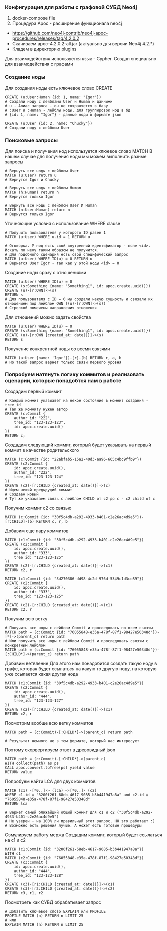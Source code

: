 ### Конфигурация для работы с графовой СУБД Neo4j

1. docker-compose file
2. Процедура Apoc - расширение функционала neo4j
- https://github.com/neo4j-contrib/neo4j-apoc-procedures/releases/tag/4.2.0.2
- Скачиваем apoc-4.2.0.2-all.jar (актуально для версии Neo4j 4.2.*)
- Кладем в директорию plugins

Для взаимодействия используется язык - Cypher. Создан специально для взаимодействия с графами


### Создание ноды
Для создания ноды есть ключевое слово CREATE

```
CREATE (u:User:Human {id: 1, name: "Igor"})
# Создали ноду с лейблами User и Human и данными
# u - Алиас запроса - он не сохраняется в базу
# :User и :Human - лейблы ноды, для группировок нод в бд
# {id: 1, name: "Igor"} - данные ноды в формате json

CREATE (u:User {id: 2, name: "Chucky"})
# Создали ноду с лейблом User
```

### Поисковые запросы
Для поиска и получения нод используется клюевое слово MATCH
В нашем случае для получения ноды мы можем выполнить разные запросы

```
# Вернуть все ноды с лейблом User
MATCH (u:User) return u
# Вернутся Igor и Chucky
```

```
# Вернуть все ноды с лейблом Human
MATCH (h:Human) return h
# Вернутся только Igor
```

```
# Вернуть все ноды с лейблом User И Human
MATCH (n:User:Human) return n
# Вернутся только Igor
```

Уточняющие условия c использование WHERE clause
```
# Получить пользователя у которого ID равен 1
MATCH (u:User) WHERE u.id = 1 RETURN u

# Оговорка. У нод есть свой внутренний идентификатор - поле <id>. Искать по нему таким образом не получится.
# Для подобного сценария есть свой специфический запрос
MATCH (u:User) WHERE ID(u) = 0 RETURN u
# Вернется User Igor - так как у этой ноды <id> = 0
```  

Создание ноды сразу с отношениями
```
MATCH (u:User) WHERE ID(u) = 0
CREATE (s:Something {name: "Something1", id: apoc.create.uuid()})
CREATE (u)-[r:OWN]->(s)
RETURN s
# Для пользователя с ID = 0 мы создали некую сущность и связали их отношением под лейблом OWN ((u)-[r:OWN]->(s))
# Стрелкой помечены направления отношения
```

Для отношений можно задать свойства
```
MATCH (u:User) WHERE ID(u) = 0
CREATE (s:Something {name: "Something1", id: apoc.create.uuid()})
CREATE (u)-[r:OWN {created_at: date()}]->(s)
RETURN s
```

Получение конкрентной ноды со всеми связями
```
MATCH (a:User {name: 'Igor'})-[r]-(b) RETURN r, a, b
# Но такой запрос вернет только связи первого уровня
```


### Попробуем натянуть логику коммитов и реализовать сценарии, которые понадобтся нам в работе
Создадим первый коммит
```
# Каждый коммит указыавет на некое состояние в момент создания - tree_id
# Так же коммиту нужен автор
CREATE (c:Commit {
	author_id: "222",
	tree_id: "123-123-123", 
    id: apoc.create.uuid()
})
RETURN c;
```

Создадим следующий коммит, который будет указывать на первый коммит в качестве родительского
```
MATCH (c:Commit {id: "22abfab5-15a2-40d3-aa96-665c4bc9ffb9"})
CREATE (c2:Commit {
	id: apoc.create.uuid(),
    author_id: "222",
    tree_id: "123-123-124"
})
CREATE (c2)-[r:CHILD {created_at: date()}]->(c)
# Ищем некий предыдущий коммит
# Создаем новый
# Тут же указываем связь с лейблом CHILD от с2 до с - c2 child of c
```

Получим коммит с2 со связью
```
MATCH (c:Commit {id: "30f5c4db-a292-4933-b401-c2e26ac4d9e5"})-[r:CHILD]-(b) RETURN c, r, b
```

Добавим еще пару коммитов
```
MATCH (c1:Commit {id: "30f5c4db-a292-4933-b401-c2e26ac4d9e5"})
CREATE (c2:Commit {
	id: apoc.create.uuid(),
    author_id: "333",
    tree_id: "123-123-125"
})
CREATE (c2)-[r:CHILD {created_at: date()}]->(c1)
RETURN c2, r

MATCH (c1:Commit {id: "3d270386-dd98-4c2d-976d-5349c1d3ce89"})
CREATE (c2:Commit {
	id: apoc.create.uuid(),
    author_id: "333",
    tree_id: "123-123-125"
})
CREATE (c2)-[r:CHILD {created_at: date()}]->(c1)
RETURN c2, r
```

Получим всю ветку  
```
# Получить все ноды с лейблом Commit и проследовать по всем связям
MATCH path = (c:Commit {id: "76055848-e35a-478f-87f1-98427e50348d"})-[*]->(parent_c) return path
# Или получить все ноды с лейблом Commit и проследовать связям с конкретным лейблом
MATCH path = (c:Commit {id: "76055848-e35a-478f-87f1-98427e50348d"})-[:CHILD*]->(parent_c) return path
```


Добавим ветвление
Для этого нам понадобится создать такую ноду в графе, 
которая будет ссылаться на какую то другую ноду, на которую уже ссылается какая другая нода
```
MATCH (c1:Commit {id: "30f5c4db-a292-4933-b401-c2e26ac4d9e5"})
CREATE (c2:Commit {
	id: apoc.create.uuid(),
    author_id: "444",
    tree_id: "123-123-127"
})
CREATE (c2)-[r:CHILD {created_at: date()}]->(c1)
RETURN c2, r
```


Посмотрим вообще всю ветку коммитов   
```
MATCH path = (c:Commit)-[:CHILD*]->(parent_c) return path

# Результат немного не в том формате, который нас интересует
```

Поэтому скорвертируем ответ в древовидный json
```
MATCH path = (c:Commit)-[:CHILD*]->(parent_c)
WITH collect(path) as ps
CALL apoc.convert.toTree(ps) yield value
RETURN value

```


Попробуем найти LCA для двух коммитов
```
MATCH (c1) -[*0..]-> (lca) <-[*0..]- (c2) 
WHERE c1.id = "3200f261-68eb-4617-9085-b3b441947a8a" and c2.id = "76055848-e35a-478f-87f1-98427e50348d" 
RETURN lca

# Вернет самый ближайший общий коммит для с1 и с2 ("30f5c4db-a292-4933-b401-c2e26ac4d9e5") 
# Не уверен - на 100% ли правильный этот запрос. НО это работает :) 
# Возможно есть решения лучше. А может есть готовые процедуры
```

Сэмулируем работу мержа
Создадим коммит, который будет ссылаться на c1 и c2
```
MATCH (c1:Commit {id: "3200f261-68eb-4617-9085-b3b441947a8a"})
WITH c1
MATCH (c2:Commit {id: "76055848-e35a-478f-87f1-98427e50348d"})
CREATE (c3:Commit {
	id: apoc.create.uuid(),
    author_id: "444",
    tree_id: "123-123-128"
})
CREATE (c3)-[r1:CHILD {created_at: date()}]->(c1)
CREATE (c3)-[r2:CHILD {created_at: date()}]->(c2)
RETURN c3, r1, r2
```



Посмотреть как СУБД обрабатывает запрос
```
# Добавить ключевое слово EXPLAIN или PROFILE
PROFILE MATCH (n) RETURN n LIMIT 25
# или
EXPLAIN MATCH (n) RETURN n LIMIT 25
```


